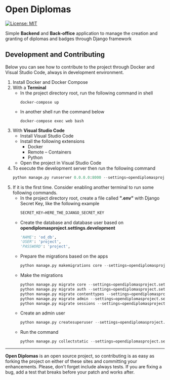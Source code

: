 # Open Diplomas
[![License: MIT](https://img.shields.io/badge/License-MIT-yellow.svg)](https://opensource.org/licenses/MIT)

Simple **Backend** and **Back-office** application to manage the creation and granting of diplomas and badges through Django framework

## **Development and Contributing**

Below you can see how to contribute to the project through Docker and Visual Studio Code, always in development environment.

1.  Install Docker and Docker Compose
2. With a **Terminal** 
    - In the project directory root, run the following command in shell
        ```docker
        docker-compose up
        ```
    - In another shell run the command below
        ```docker
        docker-compose exec web bash 
        ```
3. With **Visual Studio Code**
    - Install Visual Studio Code
    - Install the following extensions
        - Docker
        - Remote – Containers
        - Python
    - Open the project in Visual Studio Code
4.  To execute the development server then run the following command
    ```python
    python manage.py runserver 0.0.0.0:8000 --settings=opendiplomasproject.settings.development
    ```
5.  If it is the first time. Consider enabling another terminal to run some following commands. 
    -   In the project directory root, create a file called **".env"** with Django Secret Key, like the following example
        ```python
        SECRET_KEY=HERE_THE_DJANGO_SECRET_KEY
        ```
    -   Create the database and database user based on **opendiplomasproject.settings.development**
        ```python
        'NAME': 'od_db',
        'USER': 'project',
        'PASSWORD': 'project',
        ```
	-	Prepare the migrations based on the apps
        ```python
        python manage.py makemigrations core --settings=opendiplomasproject.settings.development
        ```
    -  Make the migrations
        ```python
        python manage.py migrate core --settings=opendiplomasproject.settings.development
        python manage.py migrate auth --settings=opendiplomasproject.settings.development
        python manage.py migrate contenttypes --settings=opendiplomasproject.settings.development
        python manage.py migrate admin --settings=opendiplomasproject.settings.development
        python manage.py migrate sessions --settings=opendiplomasproject.settings.development
        ```
    -   Create an admin user
        ```python
        python manage.py createsuperuser --settings=opendiplomasproject.settings.development
        ```
    -  Run the command
        ```python
        python manage.py collectstatic --settings=opendiplomasproject.settings.development
        ```

---
**Open Diplomas**  is an open source project, so contributing is as easy as forking the project on either of these sites and committing your enhancements. Please, don't forget include always tests. If you are fixing a bug, add a test that breaks before your patch and works after.